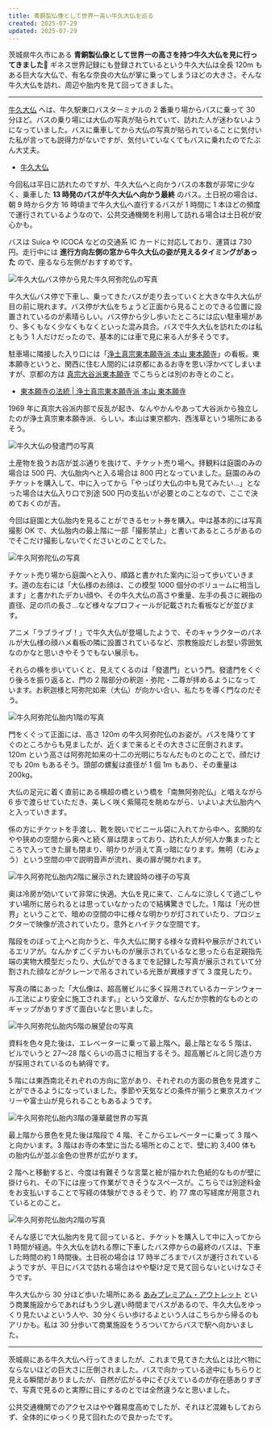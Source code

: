 ```yaml
---
title: 青銅製仏像として世界一高い牛久大仏を巡る
created: 2025-07-29
updated: 2025-07-29
---
```


茨城県牛久市にある **青銅製仏像として世界一の高さを持つ牛久大仏を見に行ってきました📿** ギネス世界記録にも登録されているという牛久大仏は全長 120m もある巨大な大仏で、有名な奈良の大仏が掌に乗ってしまうほどの大きさ。そんな牛久大仏を訪れ、周辺や胎内を見て回ってきました。

---

[牛久大仏](https://daibutu.net/) へは、牛久駅東口バスターミナルの 2 番乗り場からバスに乗って 30 分ほど。バスの乗り場には大仏の写真が貼られていて、訪れた人が迷わないようになっていました。バスに乗車してから大仏の写真が貼られていることに気付いた私が言っても説得力がないですが、気付いていなくてもバスに乗れたのでたぶん大丈夫。

- [牛久大仏](https://daibutu.net/)

今回私は平日に訪れたのですが、牛久大仏へと向かうバスの本数が非常に少なく、乗車した **13 時発のバスが牛久大仏へ向かう最終** のバス。土日祝の場合は、朝 9 時から夕方 16 時頃まで牛久大仏へ直行するバスが 1 時間に 1 本ほどの頻度で運行されているようなので、公共交通機関を利用して訪れる場合は土日祝が安心かも。

バスは Suica や ICOCA などの交通系 IC カードに対応しており、運賃は 730 円。走行中には **進行方向左側の窓から牛久大仏の姿が見えるタイミングがあった** ので、座るなら左側がおすすめです。

![牛久大仏バス停から見た牛久阿弥陀仏の写真](f65429fc-2b2f-4310-d06c-9676d40d2f00)

牛久大仏バス停で下車し、乗ってきたバスが走り去っていくと大きな牛久大仏が目の前に現れます。バス停が大仏をちょうど正面から見ることのできる位置に設置されているのが素晴らしい。バス停から少し歩いたところには広い駐車場があり、多くもなく少なくもなくといった混み具合。バスで牛久大仏を訪れたのは私ともう 1 人だけだったので、基本的には車で見に来る人が多そうです。

駐車場に隣接した入り口には「[浄土真宗東本願寺派 本山 東本願寺](https://www.honganji.or.jp/)」の看板。東本願寺というと、関西に住む人間的には京都にあるお寺を思い浮かべてしまいますが、京都の方は [真宗大谷派東本願寺](https://www.higashihonganji.or.jp/) でこちらとは別のお寺とのこと。

- [東本願寺の法統 | 浄土真宗東本願寺派 本山 東本願寺](https://www.honganji.or.jp/docs/about/history.shtml)

1969 年に真宗大谷派内部で反乱が起き、なんやかんやあって大谷派から独立したのが浄土真宗東本願寺派、らしい。本山は東京都内、西浅草という場所にあるそう。

![牛久大仏の發遣門の写真](8ad14b83-8e58-4a41-5025-7ed1c36f8100)

土産物を扱うお店が並ぶ通りを抜けて、チケット売り場へ。拝観料は庭園のみの場合は 500 円、大仏胎内へと入る場合は 800 円となっていました。庭園のみのチケットを購入して、中に入ってから「やっぱり大仏の中も見てみたい…」となった場合は大仏入り口で別途 500 円の支払いが必要とのことなので、ここで決めておくのが吉。

今回は庭園と大仏胎内を見ることができるセット券を購入。中は基本的には写真撮影 OK で、大仏胎内の最上階に一部「撮影禁止」と書いてあるところがあるのでそこだけ撮影しないでくださいとのことでした。

![牛久阿弥陀仏の写真](97b53c24-be19-47f1-cbb5-a4d1dbb0b300)

チケット売り場から庭園へと入り、順路と書かれた案内に沿って歩いていきます。道の左右には「大仏様のお顔は、この模型 1000 個分のボリュームに相当します」と書かれたデカい顔や、その牛久大仏の高さや重量、左手の長さに親指の直径、足の爪の長さ…など様々なプロフィールが記載された看板などが並びます。

アニメ「ラブライブ！」で牛久大仏が登場したようで、そのキャラクターのパネルが大仏様の顔ハメ看板の隣に設置されているなど、宗教施設だしお堅い雰囲気なのかなと思いきやそうでもない展示も。

それらの横を歩いていくと、見えてくるのは「發遣門」という門。發遣門をくぐり後ろを振り返ると、門の 2 階部分の釈迦・弥陀・二尊が拝めるようになっています。お釈迦様と阿弥陀如来（大仏）が向かい合い、私たちを導く門なのだそう。

![牛久阿弥陀仏胎内1階の写真](e1856e3a-24b6-4a1b-d97c-778e9679d500)

門をくぐって正面には、高さ 120m の牛久阿弥陀仏のお姿が。バスを降りてすぐのところからも見ましたが、近くまで来るとその大きさに圧倒されます。120m という高さは阿弥陀如来の十二の光明にちなんだものとのことで、顔だけでも 20m もあるそう。頭部の螺髪は直径が 1 個 1m もあり、その重量は 200kg。

大仏の足元に着く直前にある横超の橋という橋を「南無阿弥陀仏」と唱えながら 6 歩で渡らせていただき、美しく咲く紫陽花を眺めながら、いよいよ大仏胎内へと入っていきます。

係の方にチケットを手渡し、靴を脱いでビニール袋に入れてから中へ。玄関的なやや狭めの空間から奥へと続く扉は閉まっており、訪れた人が何人か集まったところで入ってきた扉も閉まり、明かりが消えて真っ暗になります。無明（むみょう）という空間の中で説明音声が流れ、奥の扉が開かれます。

![牛久阿弥陀仏胎内2階に展示された建設時の様子の写真](a389611f-e110-4eb2-08b5-87d9d3695100)

奥は冷房が効いていて非常に快適。大仏を見に来て、こんなに涼しくて過ごしやすい場所に居られるとは思っていなかったので結構驚きでした。1 階は「光の世界」ということで、暗めの空間の中に様々な明かりが灯されていたり、プロジェクターで映像が流されていたり。意外とハイテクな空間です。

階段をのぼって上へと向かうと、牛久大仏に関する様々な資料や展示がされているエリアが。なんかすごくデカいものが展示されているなと思ったら右足親指先端の実物大模型だったり、大仏ができるまでを記録した写真が展示されていて分割された顔などがクレーンで吊るされている光景が異様すぎて 3 度見したり。

写真の隣にあった「大仏像は、超高層ビルに多く採用されているカーテンウォール工法により安全に施工されます。」という文章が、なんだか宗教的なものとのギャップがありすぎて面白いなと思いました。

![牛久阿弥陀仏胎内5階の展望台の写真](fca5016c-4ba7-4716-5d29-b58806402900)

資料を色々見た後は、エレベーターに乗って最上階へ。最上階となる 5 階は、ビルでいうと 27～28 階くらいの高さに相当するそう。超高層ビルと同じ造り方が採用されているのも納得です。

5 階には東西南北それぞれの方向に窓があり、それぞれの方面の景色を見渡すことができるようになっていました。季節や天気などの条件が揃うと東京スカイツリーや富士山が見られることもあるようです。

![牛久阿弥陀仏胎内3階の蓮華蔵世界の写真](68d88f0e-504b-4ccc-b754-86b195553f00)

最上階から景色を見た後は階段で 4 階、そこからエレベーターに乗って 3 階へと向かいます。3 階はお寺の本堂に当たる場所とのことで、壁に約 3,400 体もの胎内仏が並ぶ金色の世界が広がります。

2 階へと移動すると、今度は有難そうな言葉と絵が描かれた色紙的なものが壁に掛けられ、その下には座って作業ができそうなスペースが。こちらでは別途料金をお支払いすることで写経の体験ができるそうで、約 77 席の写経席が用意されているとのこと。

![牛久阿弥陀仏胎内2階の写真](8783b008-8f36-42f7-9e2e-ed83fa548a00)

そんな感じで大仏胎内を見て回っていると、チケットを購入して中に入ってから 1 時間が経過。牛久大仏を訪れる際に下車したバス停からの最終のバスは、下車した時間の約 1 時間後。土日祝の場合は 17 時半ごろまでバスが運行されているようですが、平日にバスで訪れる場合はやや駆け足で見て回らないといけなさそうです。

牛久大仏から 30 分ほど歩いた場所にある [あみプレミアム・アウトレット](https://www.premiumoutlets.co.jp/ami/) という商業施設からであればもう少し遅い時間までバスがあるので、牛久大仏をゆっくり見たいよという人や、30 分くらい歩けるよという人はこちらから帰るのもアリかも。私は 30 分歩いて商業施設をうろついてからバスで駅へ向かいました。

---

茨城県にある牛久大仏へ行ってきましたが、これまで見てきた大仏とは比べ物にならないほどの巨大さに圧倒されました。バスで向かっている途中にもちらりと見える瞬間がありましたが、自然が広がる中にそびえているのが存在感ありすぎで、写真で見るのと実際に目にするのとでは全然違うなと思いました。

公共交通機関でのアクセスはやや難易度高めでしたが、それほど混雑もしておらず、全体的にゆっくり見て回れたので良かったです。
